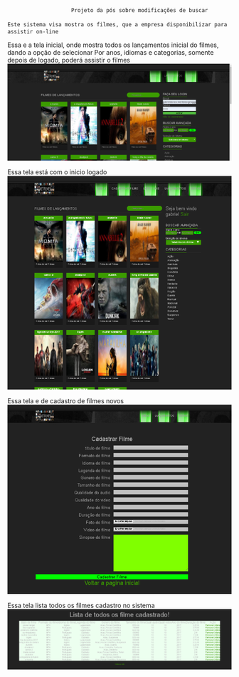 						Projeto da pós sobre modificações de buscar
					
	Este sistema visa mostra os filmes, que a empresa disponibilizar para assistir on-line
	
Essa e a tela inicial, onde mostra todos os lançamentos inicial do filmes, dando a opção de selecionar
Por anos, idiomas e categorias, somente depois de logado, poderá assistir o filmes
![alt text](https://github.com/g4bri3ll/locadora/blob/master/Imagens/Filme%201.png)

Essa tela está com o inicio logado
![alt text](https://github.com/g4bri3ll/locadora/blob/master/Imagens/Filme%202.png)

Essa tela e de cadastro de filmes novos
![alt text](https://github.com/g4bri3ll/locadora/blob/master/Imagens/Filme%203.png)

Essa tela lista todos os filmes cadastro no sistema
![alt text](https://github.com/g4bri3ll/locadora/blob/master/Imagens/Filme%204.png)
